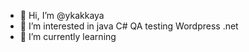 - 👋 Hi, I’m @ykakkaya
- 👀 I’m interested in java C# QA testing Wordpress .net
- 🌱 I’m currently learning 


<!---
ykakkaya/ykakkaya is a ✨ special ✨ repository because its `README.md` (this file) appears on your GitHub profile.
You can click the Preview link to take a look at your changes.
--->
